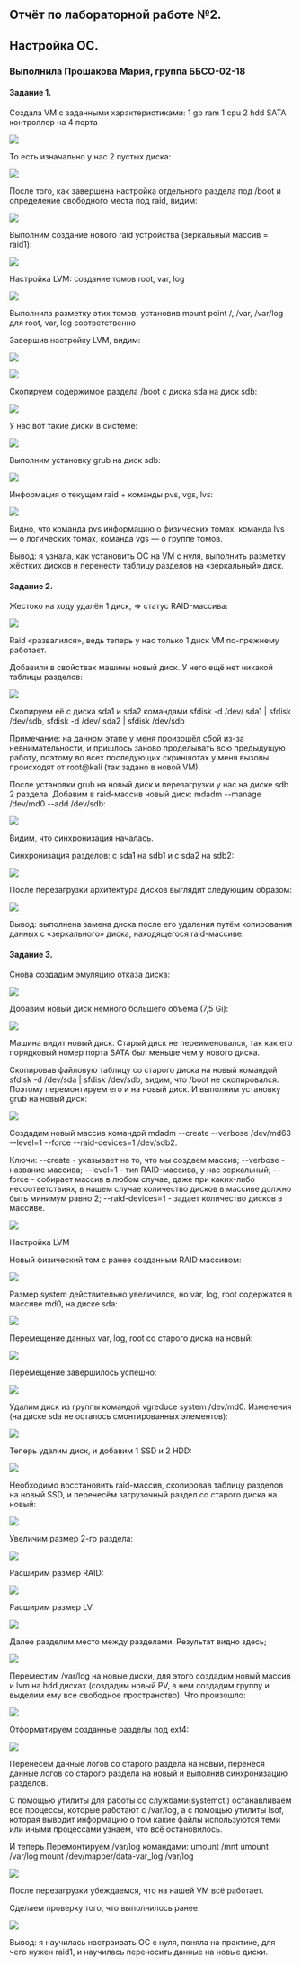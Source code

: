 ## Отчёт по лабораторной работе №2. #
## Настройка ОС. #

### Выполнила Прошакова Мария, группа ББСО-02-18

#### Задание 1.

Создала VM с заданными характеристиками:
1 gb ram
1 cpu
2 hdd
SATA контроллер на 4 порта

![](https://github.com/i-mary/OS/blob/master/Lab_2/screenshots/Sceen1.jpg)

То есть изначально у нас 2 пустых диска:

![](https://github.com/i-mary/OS/blob/master/Lab_2/screenshots/Screen02.jpg)

После того, как завершена настройка отдельного раздела под /boot и определение свободного места под raid, видим:

![](https://github.com/i-mary/OS/blob/master/Lab_2/screenshots/Screen03.jpg)

Выполним создание нового raid устройства
(зеркальный массив = raid1):

![](https://github.com/i-mary/OS/blob/master/Lab_2/screenshots/Screen04.jpg)

Настройка LVM: создание томов root, var, log

![](https://github.com/i-mary/OS/blob/master/Lab_2/screenshots/Screen05.jpg)

Выполнила разметку этих томов, установив mount point
/, /var, /var/log для root, var, log соответственно

Завершив настройку LVM, видим:

![](https://github.com/i-mary/OS/blob/master/Lab_2/screenshots/Screen06.jpg)

![](https://github.com/i-mary/OS/blob/master/Lab_2/screenshots/Screen07.jpg)

Скопируем содержимое раздела /boot с диска sda на диск sdb:

![](https://github.com/i-mary/OS/blob/master/Lab_2/screenshots/Screen08.jpg)

У нас вот такие диски в системе:

![](https://github.com/i-mary/OS/blob/master/Lab_2/screenshots/Screen09.jpg)

Выполним установку grub на диск sdb:

![](https://github.com/i-mary/OS/blob/master/Lab_2/screenshots/Screen10.jpg)

Информация о текущем raid + команды pvs, vgs, lvs:

![](https://github.com/i-mary/OS/blob/master/Lab_2/screenshots/Screen11.jpg)

Видно, что команда pvs информацию о физических томах, команда lvs — о логических томах, команда vgs — о группе томов.


Вывод: я узнала, как установить ОС на VM с нуля, выполнить разметку жёстких дисков и перенести таблицу разделов на «зеркальный» диск.

#### Задание 2.

Жестоко на ходу удалён 1 диск, => статус RAID-массива:

![](https://github.com/i-mary/OS/blob/master/Lab_2/screenshots/Screen12.jpg)

Raid «развалился», ведь теперь у нас только 1 диск
VM по-прежнему работает.

Добавили в свойствах машины новый диск.
У него ещё нет никакой таблицы разделов:

![](https://github.com/i-mary/OS/blob/master/Lab_2/screenshots/Screen13.jpg)

Скопируем её с диска sda1 и sda2 командами sfdisk -d /dev/ sda1 | sfdisk /dev/sdb, sfdisk -d /dev/ sda2 | sfdisk /dev/sdb

Примечание: на данном этапе у меня произошёл сбой из-за невнимательности, и пришлось заново проделывать всю предыдущую работу, поэтому во всех последующих скриншотах у меня вызовы происходят от root@kali (так задано в новой VM).

После установки grub на новый диск и перезагрузки у нас на диске sdb 2 раздела.
Добавим в raid-массив новый диск: mdadm --manage /dev/md0 --add /dev/sdb:

![](https://github.com/i-mary/OS/blob/master/Lab_2/screenshots/Screen14.jpg)

Видим, что синхронизация началась.

Синхронизация разделов: с sda1 на sdb1 и с sda2 на sdb2:

![](https://github.com/i-mary/OS/blob/master/Lab_2/screenshots/Screen15.jpg)

После перезагрузки архитектура дисков выглядит следующим образом:

![](https://github.com/i-mary/OS/blob/master/Lab_2/screenshots/Screen16.jpg)

Вывод: выполнена замена диска после его удаления путём копирования данных с «зеркального» диска, находящегося raid-массиве.


#### Задание 3.

Снова создадим эмуляцию отказа диска:

![](https://github.com/i-mary/OS/blob/master/Lab_2/screenshots/Screen17.jpg)

Добавим новый диск немного большего объема (7,5 Gi):

![](https://github.com/i-mary/OS/blob/master/Lab_2/screenshots/Screen18.jpg)

Машина видит новый диск. Старый диск не переименовался, так как его порядковый номер порта SATA был меньше чем у нового диска.

Скопировав файловую таблицу со старого диска на новый командой sfdisk -d /dev/sda | sfdisk /dev/sdb, видим, что /boot не скопировался.
Поэтому перемонтируем его и на новый диск.
И выполним установку grub на новый диск:

![](https://github.com/i-mary/OS/blob/master/Lab_2/screenshots/Screen19.jpg)

Создадим новый массив командой mdadm --create --verbose /dev/md63 --level=1 --force --raid-devices=1 /dev/sdb2.

Ключи:
--create - указывает на то, что мы создаем массив;
--verbose - название массива;
--level=1 - тип RAID-массива, у нас зеркальный;
--force - собирает массив в любом случае, даже при каких-либо несоответствиях, в нашем случае количество дисков в массиве должно быть минимум равно 2;
--raid-devices=1 - задает количество дисков в массиве.

![](https://github.com/i-mary/OS/blob/master/Lab_2/screenshots/Screen20.jpg)

Настройка LVM

Новый физический том с ранее созданным RAID массивом:

![](https://github.com/i-mary/OS/blob/master/Lab_2/screenshots/Screen21.jpg)

Размер system действительно увеличился, но var, log, root содержатся в массиве md0, на диске sda:

![](https://github.com/i-mary/OS/blob/master/Lab_2/screenshots/Screen22.jpg)

Перемещение данных var, log, root со старого диска на новый:

![](https://github.com/i-mary/OS/blob/master/Lab_2/screenshots/Screen23.jpg)

Перемещение завершилось успешно:

![](https://github.com/i-mary/OS/blob/master/Lab_2/screenshots/Screen24.jpg)

Удалим диск из группы командой vgreduce system /dev/md0.
Изменения (на диске sda не осталось смонтированных элементов):

![](https://github.com/i-mary/OS/blob/master/Lab_2/screenshots/Screen25.jpg)

Теперь удалим диск, и добавим 1 SSD и 2 HDD:

![](https://github.com/i-mary/OS/blob/master/Lab_2/screenshots/Screen26.jpg)

Необходимо восстановить raid-массив, скопировав таблицу разделов на новый SSD, и перенесём загрузочный раздел со старого диска на новый:

![](https://github.com/i-mary/OS/blob/master/Lab_2/screenshots/Screen27.jpg)

Увеличим размер 2-го раздела:

![](https://github.com/i-mary/OS/blob/master/Lab_2/screenshots/Screen28.jpg)

Расширим размер RAID:

![](https://github.com/i-mary/OS/blob/master/Lab_2/screenshots/Screen29.jpg)

Расширим размер LV:

![](https://github.com/i-mary/OS/blob/master/Lab_2/screenshots/Screen30.jpg)

Далее разделим место между разделами. Результат видно здесь;

![](https://github.com/i-mary/OS/blob/master/Lab_2/screenshots/Screen31.jpg)

Переместим /var/log на новые диски, для этого создадим новый массив и lvm на hdd дисках (создадим новый PV, в нем создадим группу и выделим ему все свободное пространство). Что произошло:

![](https://github.com/i-mary/OS/blob/master/Lab_2/screenshots/Screen32.jpg)

Отформатируем созданные разделы под ext4:

![](https://github.com/i-mary/OS/blob/master/Lab_2/screenshots/Screen33.jpg)

Перенесем данные логов со старого раздела на новый, перенеся данные логов со старого раздела на новый и выполнив синхронизацию разделов.

С помощью утилиты для работы со службами(systemctl) останавливаем все процессы, которые работают с /var/log, а с помощью утилиты lsof, которая выводит информацию о том какие файлы используются теми или иными процессами узнаем, что всё остановилось.

И теперь Перемонтируем /var/log командами:
umount /mnt
umount /var/log
mount /dev/mapper/data-var_log /var/log

![](https://github.com/i-mary/OS/blob/master/Lab_2/screenshots/Screen34.jpg)

После перезагрузки убеждаемся, что на нашей VM всё работает.

Сделаем проверку того, что выполнилось ранее:

![](https://github.com/i-mary/OS/blob/master/Lab_2/screenshots/Screen35.jpg)

Вывод: я научилась настраивать ОС с нуля, поняла на практике, для чего нужен raid1, и научилась переносить данные на новые диски.

